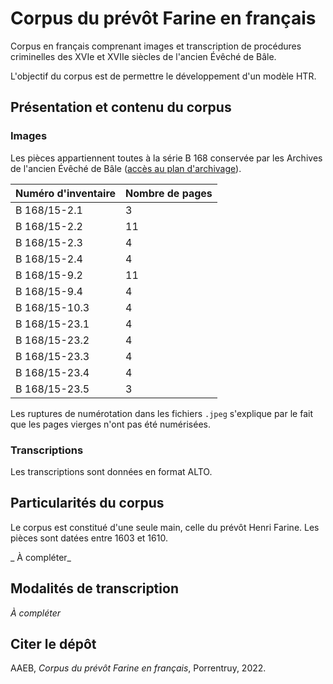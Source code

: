 # Corpus du prévôt Farine en français
Corpus en français comprenant images et transcription de procédures criminelles des XVIe et XVIIe siècles de l'ancien Évêché de Bâle. 

L'objectif du corpus est de permettre le développement d'un modèle HTR. 

## Présentation et contenu du corpus
### Images
Les pièces appartiennent toutes à la série B 168 conservée par les Archives de l'ancien Évêché de Bâle ([accès au plan d'archivage](https://archives-aaeb.jura.ch/detail.aspx?id=77497)).

| Numéro d'inventaire   | Nombre de pages 
| --                    | --
| B 168/15-2.1          | 3 
| B 168/15-2.2          | 11
| B 168/15-2.3          | 4
| B 168/15-2.4          | 4
| B 168/15-9.2          | 11
| B 168/15-9.4          | 4
| B 168/15-10.3         | 4
| B 168/15-23.1         | 4
| B 168/15-23.2         | 4
| B 168/15-23.3         | 4
| B 168/15-23.4         | 4
| B 168/15-23.5         | 3

Les ruptures de numérotation dans les fichiers `.jpeg` s'explique par le fait que les pages vierges n'ont pas été numérisées.

### Transcriptions
Les transcriptions sont données en format ALTO. 

## Particularités du corpus
Le corpus est constitué d'une seule main, celle du prévôt Henri Farine. Les pièces sont datées entre 1603 et 1610. 

_ À compléter_ 

## Modalités de transcription

_À compléter_

## Citer le dépôt

AAEB, _Corpus du prévôt Farine en français_, Porrentruy, 2022.

<img href="https://github.com/elodiepaupe/DigitalJura/blob/main/images/cc-by.png" style="width:200px;"/>



